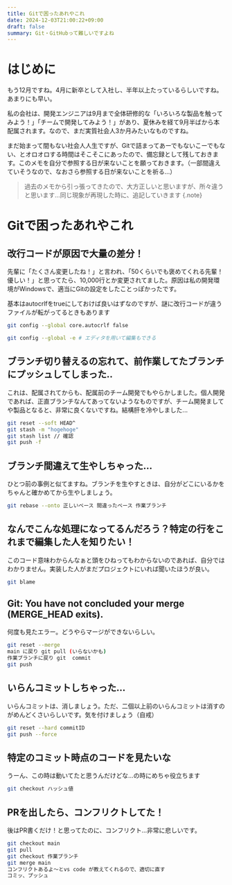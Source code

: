 ```yaml
---
title: Gitで困ったあれやこれ
date: 2024-12-03T21:00:22+09:00
draft: false
summary: Git・GitHubって難しいですよね
---
```

# はじめに
もう12月ですね。4月に新卒として入社し、半年以上たっているらしいですね。あまりにも早い。

私の会社は、開発エンジニアは9月まで全体研修的な「いろいろな製品を触ってみよう！」「チームで開発してみよう！」があり、夏休みを経て9月半ばから本配属されます。なので、まだ実質社会人3か月みたいなものですね。

まだ始まって間もない社会人人生ですが、Gitで詰まってあーでもないこーでもない、とオロオロする時間はそこそこにあったので、備忘録として残しておきます。このメモを自分で参照する日が来ないことを願っておきます。（一部間違えていそうなので、なおさら参照する日が来ないことを祈る...）

> 過去のメモから引っ張ってきたので、大方正しいと思いますが、所々違うと思います...同じ現象が再現した時に、追記していきます
{.note}

# Gitで困ったあれやこれ
## 改行コードが原因で大量の差分！
先輩に「たくさん変更したね！」と言われ、「50くらいでも褒めてくれる先輩！優しい！」と思ってたら、10,000行とか変更されてました。原因は私の開発環境がWindowsで、適当にGitの設定をしたことっぽかったです。

基本はautocrlfをtrueにしておけば良いはずなのですが、謎に改行コードが違うファイルが転がってるときもあります
```sh
git config --global core.autocrlf false

git config --global -e # エディタを用いて編集もできる
```

## ブランチ切り替えるの忘れて、前作業してたブランチにプッシュしてしまった..
これは、配属されてからも、配属前のチーム開発でもやらかしました。個人開発であれば、正直ブランチなんてあってないようなものですが、チーム開発ましてや製品となると、非常に良くないですね。結構肝を冷やしました...
```sh
git reset --soft HEAD^
git stash -m "hogehoge"
git stash list // 確認
git push -f
```

## ブランチ間違えて生やしちゃった...
ひとつ前の事例と似てますね。ブランチを生やすときは、自分がどこにいるかをちゃんと確かめてから生やしましょう。

```sh
git rebase --onto 正しいベース 間違ったベース 作業ブランチ
```

## なんでこんな処理になってるんだろう？特定の行をこれまで編集した人を知りたい！
このコード意味わからんなぁと頭をひねってもわからないのであれば、自分ではわかりません。実装した人がまだプロジェクトにいれば聞いたほうが良い。
```sh
git blame
```

## Git: You have not concluded your merge (MERGE_HEAD exits).
何度も見たエラー。どうやらマージができないらしい。
```sh
git reset --merge
main に戻り git pull (いらないかも)
作業ブランチに戻り git  commit
git push
```

## いらんコミットしちゃった...
いらんコミットは、消しましょう。ただ、二個以上前のいらんコミットは消すのがめんどくさいらしいです。気を付けましょう（自戒）
```sh
git reset --hard commitID
git push --force
```

## 特定のコミット時点のコードを見たいな
うーん、この時は動いてたと思うんだけどな...の時にめちゃ役立ちます
```sh
git checkout ハッシュ値
```

## PRを出したら、コンフリクトしてた！
後はPR書くだけ！と思ってたのに、コンフリクト...非常に悲しいです。
```sh
git checkout main
git pull
git checkout 作業ブランチ
git merge main
コンフリクトあるよ～とvs code が教えてくれるので、適切に直す
コミッ、プッシュ
```
